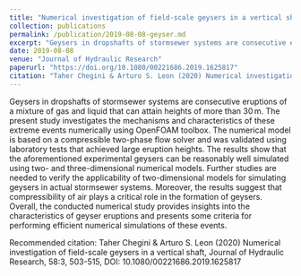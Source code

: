 ```yaml
---
title: "Numerical investigation of field-scale geysers in a vertical shaft"
collection: publications
permalink: /publication/2019-08-08-geyser.md
excerpt: "Geysers in dropshafts of stormsewer systems are consecutive eruptions of a mixture of gas and liquid that can attain heights of more than 30 m. The present study investigates the mechanisms and characteristics of these extreme events numerically using OpenFOAM toolbox. The numerical model is based on a compressible two-phase flow solver and was validated using laboratory tests that achieved large eruption heights. The results show that the aforementioned experimental geysers can be reasonably well simulated using two- and three-dimensional numerical models. Further studies are needed to verify the applicability of two-dimensional models for simulating geysers in actual stormsewer systems. Moreover, the results suggest that compressibility of air plays a critical role in the formation of geysers. Overall, the conducted numerical study provides insights into the characteristics of geyser eruptions and presents some criteria for performing efficient numerical simulations of these events."
date: 2019-08-08
venue: "Journal of Hydraulic Research"
paperurl: "https://doi.org/10.1080/00221686.2019.1625817"
citation: "Taher Chegini & Arturo S. Leon (2020) Numerical investigation of field-scale geysers in a vertical shaft, Journal of Hydraulic Research, 58:3, 503-515, DOI: 10.1080/00221686.2019.1625817"
---
```

Geysers in dropshafts of stormsewer systems are consecutive eruptions of a mixture of gas and liquid that can attain heights of more than 30 m. The present study investigates the mechanisms and characteristics of these extreme events numerically using OpenFOAM toolbox. The numerical model is based on a compressible two-phase flow solver and was validated using laboratory tests that achieved large eruption heights. The results show that the aforementioned experimental geysers can be reasonably well simulated using two- and three-dimensional numerical models. Further studies are needed to verify the applicability of two-dimensional models for simulating geysers in actual stormsewer systems. Moreover, the results suggest that compressibility of air plays a critical role in the formation of geysers. Overall, the conducted numerical study provides insights into the characteristics of geyser eruptions and presents some criteria for performing efficient numerical simulations of these events.

Recommended citation: Taher Chegini & Arturo S. Leon (2020) Numerical investigation of field-scale geysers in a vertical shaft, Journal of Hydraulic Research, 58:3, 503-515, DOI: 10.1080/00221686.2019.1625817
